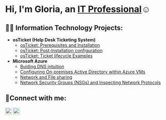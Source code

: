 <h1>Hi, I'm Gloria, an <a href="https://www.linkedin.com/in/berimana-gloria-082035160/">IT Professional</a>☺</h1>

<h2>👨‍💻 Information Technology Projects:</h2>

- <b>osTicket (Help Desk Ticketing System)</b>
  - [osTicket: Prerequisites and Installation](https://github.com/Gloria483/osticket-prereqs)
  - [osTicket: Post-Installation configuration](https://github.com/Gloria483/post-install-config)
  - [osTicket: Ticket lifecycle Examples](https://github.com/Gloria483/ticket-lifecycle)
- <b>Microsoft Azure</b>
  - [Buiding DNS intuition](https://github.com/Gloria483/building-dns-intuition)
  - [Configuring On-premises Active Directory within Azure VMs](https://github.com/Gloria483/building-dns-intuition)
  - [Network and File sharing](https://github.com/Gloria485/azure-network-file-sharing)
  - [Network Security Groups (NSGs) and Inspecting Network Protocols](https://github.com/Gloria485/azure-network-protocols)

<h2>🤳Connect with me:</h2>

[<img align="left" alt="Josh | LinkedIn" width="22px" src="https://cdn.jsdelivr.net/npm/simple-icons@v3/icons/linkedin.svg" />][linkedin]
[<img align="left" alt="Josh | Instagram" width="22px" src="https://cdn.jsdelivr.net/npm/simple-icons@v3/icons/instagram.svg" />][instagram]

[twitter]: https://twitter.com/Gloria
[instagram]: https://www.instagram.com/Gloria
[linkedin]: https://linkedin.com/in/berimana-gloria-082035160
